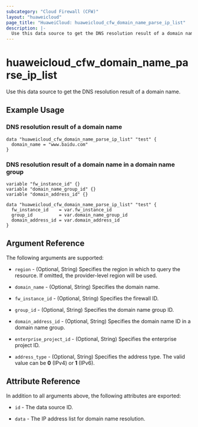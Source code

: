 ```yaml
---
subcategory: "Cloud Firewall (CFW)"
layout: "huaweicloud"
page_title: "HuaweiCloud: huaweicloud_cfw_domain_name_parse_ip_list"
description: |-
  Use this data source to get the DNS resolution result of a domain name.
---
```


# huaweicloud_cfw_domain_name_parse_ip_list

Use this data source to get the DNS resolution result of a domain name.

## Example Usage

### DNS resolution result of a domain name

```hcl
data "huaweicloud_cfw_domain_name_parse_ip_list" "test" {
  domain_name = "www.baidu.com"
}
```

### DNS resolution result of a domain name in a domain name group

```hcl
variable "fw_instance_id" {}
variable "domain_name_group_id" {}
variable "domain_address_id" {}

data "huaweicloud_cfw_domain_name_parse_ip_list" "test" {
  fw_instance_id    = var.fw_instance_id
  group_id          = var.domain_name_group_id
  domain_address_id = var.domain_address_id
}
```

## Argument Reference

The following arguments are supported:

* `region` - (Optional, String) Specifies the region in which to query the resource.
  If omitted, the provider-level region will be used.

* `domain_name` - (Optional, String) Specifies the domain name.

* `fw_instance_id` - (Optional, String) Specifies the firewall ID.

* `group_id` - (Optional, String) Specifies the domain name group ID.

* `domain_address_id` - (Optional, String) Specifies the domain name ID in a domain name group.

* `enterprise_project_id` - (Optional, String) Specifies the enterprise project ID.

* `address_type` - (Optional, String) Specifies the address type.
  The valid value can be **0** (IPv4) or **1** (IPv6).

## Attribute Reference

In addition to all arguments above, the following attributes are exported:

* `id` - The data source ID.

* `data` - The IP address list for domain name resolution.
